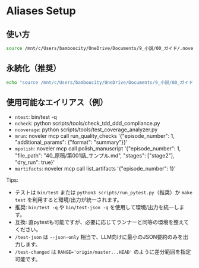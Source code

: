 # Aliases Setup

## 使い方
```bash
source /mnt/c/Users/bamboocity/OneDrive/Documents/9_小説/00_ガイド/.novel_aliases
```

## 永続化（推奨）
```bash
echo "source /mnt/c/Users/bamboocity/OneDrive/Documents/9_小説/00_ガイド/.novel_aliases" >> ~/.bashrc
```

## 使用可能なエイリアス（例）
- `ntest`: bin/test -q
- `ncheck`: python scripts/tools/check_tdd_ddd_compliance.py
- `ncoverage`: python scripts/tools/test_coverage_analyzer.py
- `mrun`: noveler mcp call run_quality_checks '{"episode_number": 1, "additional_params": {"format": "summary"}}'
- `mpolish`: noveler mcp call polish_manuscript '{"episode_number": 1, "file_path": "40_原稿/第001話_サンプル.md", "stages": ["stage2"], "dry_run": true}'
- `martifacts`: noveler mcp call list_artifacts '{"episode_number": 1}'

Tips:
- テストは `bin/test` または `python3 scripts/run_pytest.py`（推奨）か `make test` を利用すると環境/出力が統一されます。
- 推奨: `bin/test -q` や `bin/test-json -q` を使用して環境/出力を統一します。
- 互換: 直pytestも可能ですが、必要に応じてランナーと同等の環境を整えてください。
- `/test-json` は `--json-only` 相当で、LLM向けに最小のJSON要約のみを出力します。
- `/test-changed` は `RANGE='origin/master...HEAD'` のように差分範囲を指定可能です。
